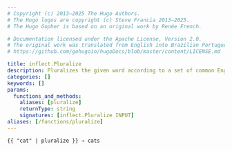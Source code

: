 ```yaml
---
# Copyright (c) 2013–2025 The Hugo Authors.
# The Hugo logos are copyright (c) Steve Francia 2013–2025.
# The Hugo Gopher is based on an original work by Renée French.

# Documentation licensed under the Apache License, Version 2.0.
# The original work was translated from English into Brazilian Portuguese.
# https://github.com/gohugoio/hugoDocs/blob/master/content/LICENSE.md

title: inflect.Pluralize
description: Pluralizes the given word according to a set of common English pluralization rules.
categories: []
keywords: []
params:
  functions_and_methods:
    aliases: [pluralize]
    returnType: string
    signatures: [inflect.Pluralize INPUT]
aliases: [/functions/pluralize]
---
```


```go-html-template
{{ "cat" | pluralize }} → cats
```
